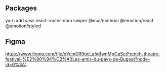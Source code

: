 ## Packages

yarn add sass react-router-dom swiper @mui/material @emotion/react @emotion/styled


## Figma

https://www.figma.com/file/xYcmDR9ocLa5dfwnMpOaSc/French-theatre-festival-%E2%80%94%C2%A0Les-amis-du-pays-de-Bugeat?node-id=0%3A1
